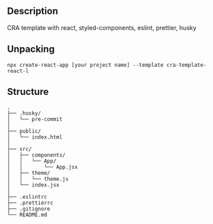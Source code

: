 ## Description
CRA template with react, styled-components, eslint, prettier, husky

## Unpacking
```
npx create-react-app [your project name] --template cra-template-react-l
```

## Structure
```
.
├── .husky/
│   └── pre-commit
│
├── public/
│   └── index.html
│
├── src/
│   ├── components/
│   │   └── App/
│   │       └── App.jsx
│   ├── theme/
│   │   └── theme.js
│   └── index.jsx
│
├── .eslintrc
├── .prettierrc
├── .gitignore
└── README.md
```

